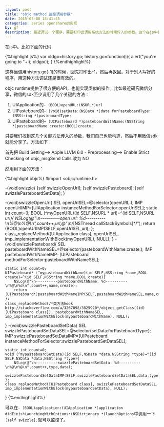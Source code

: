 ```yaml
---
layout: post
title: "objc method 监控调用参数"
date: 2015-05-08 18:41:45
categories: series openshare的实现
by: gf
description: 最近调试一个程序，需要打印出调用系统方法的时候传入的参数。这个在js中很容易实现，这里分享一下objc版本。
---
```


在js中。比如下面的代码

{%highlight js%}
var oldgo=history.go;
history.go=function(i){
	alert("you're going to "+i);
	oldgo(i);
}
{%endhighlight%}

这样当调用history.go(-1)的时候，回先打印出-1，然后再返回。对于别人写好的程序，用这种方法调试还是很有效的。

objc runtime提供了很方便的API，也能实现类似的操作。比如最近研究微信分享，微信的sdk至少调用了几个关键的方法：

1. UIApplication的`- (BOOL)openURL:(NSURL*)url`
2. UIPasteboard的`- (void)setData:(NSData *)data forPasteboardType:(NSString *)pasteboardType;`
3. UIPasteboard的`+ (UIPasteboard *)pasteboardWithName:(NSString *)pasteboardName create:(BOOL)create;`

只要我们找到这几个关键方法传入的参数，我们自己也能构造，然后不用微信sdk就能分享了。方法如下：

首先把 Build Setting--> Apple LLVM 6.0 - Preprocessing--> Enable Strict Checking of objc_msgSend Calls  改为 NO 

然用用下面的方法：

{%highlight objc%}
#import <objc/runtime.h>


-(void)swizzle{
    [self swizzleOpenUrl];
    [self swizzlePasteboard];
    [self swizzlePasteboardSetData];
}

-(void)swizzleOpenUrl{
    SEL openUrlSEL=@selector(openURL:);
    IMP openUrlIMP=[UIApplication instanceMethodForSelector:openUrlSEL];
    static int count=0;
    BOOL (^myOpenURL)(id SELF,NSURL * url)=^(id SELF,NSURL *url){
        NSLog(@"\n----------open url: %d----------\n%@\n%@\n",count++,url,@"\n/*[NSThread callStackSymbols]*/");
        return (BOOL)openUrlIMP(SELF,openUrlSEL,url);
    };
    class_replaceMethod([UIApplication class], openUrlSEL, imp_implementationWithBlock(myOpenURL), NULL);
}
-(void)swizzlePasteboard{
    SEL pasteboardWithNameSEL=@selector(pasteboardWithName:create:);
    IMP pasteboardWithNameIMP=[UIPasteboard methodForSelector:pasteboardWithNameSEL];
    
    static int count=0;
    UIPasteboard* (^mypasteboardWithName)(id SELF,NSString *name,BOOL create)=^(id SELF,NSString *name,BOOL create){
        NSLog(@"\n----------pasteboardWithName: %d----------\n%@\n%d\n",count++,name,create);
        return (UIPasteboard*)pasteboardWithNameIMP(SELF,pasteboardWithNameSEL,name,create);
    };
    class_replaceMethod(/*类方法hook http://stackoverflow.com/a/3267898/3825920*/object_getClass((id)[UIPasteboard class]), pasteboardWithNameSEL, imp_implementationWithBlock(mypasteboardWithName), NULL);
}
-(void)swizzlePasteboardSetData{
    SEL swizzlePasteboardSetDataSEL=@selector(setData:forPasteboardType:);
    IMP swizzlePasteboardSetDataIMP=[UIPasteboard instanceMethodForSelector:swizzlePasteboardSetDataSEL];
    
    static int count=0;
    void (^mypasteboardSetData)(id SELF,NSData *data,NSString *type)=^(id SELF,NSData *data,NSString *type){
        NSLog(@"\n----------swizzlePasteboardSetData: %d----------\n%@\n%@\n",count++,type,data);
        swizzlePasteboardSetDataIMP(SELF,swizzlePasteboardSetDataSEL,data,type);
    };
    class_replaceMethod([UIPasteboard class], swizzlePasteboardSetDataSEL, imp_implementationWithBlock(mypasteboardSetData), NULL);
}
{%endhighlight%}

可以在`- (BOOL)application:(UIApplication *)application didFinishLaunchingWithOptions:(NSDictionary *)launchOptions`中调用一下`[self swizzle];`就可以监控了。